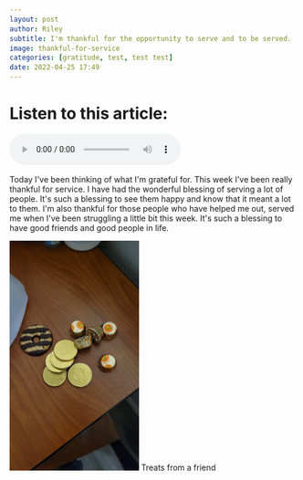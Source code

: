 ```yaml
---
layout: post
author: Riley
subtitle: I'm thankful for the opportunity to serve and to be served.
image: thankful-for-service
categories: [gratitude, test, test test]
date: 2022-04-25 17:49
---
```


# Listen to this article:

<audio controls>  
<source src="https://love-of-god-and-of-all-men.github.io/assets/audio/thankful_for_service.mp3" controls controlsList="nodownload" type="audio/ogg">  
<source src="https://love-of-god-and-of-all-men.github.io/assets/audio/thankful_for_service.m4a" controls controlsList="nodownload" type="audio/mpeg">  
Your browser does not support the audio element.
</audio>

Today I've been thinking of what I'm grateful for. This week I've been really thankful for service. I have had the wonderful blessing of serving a lot of people. It's such a blessing to see them happy and know that it meant a lot to them. I'm also thankful for those people who have helped me out, served me when I've been struggling a little bit this week. It's such a blessing to have good friends and good people in life.

<img class="img-responsive" src="/assets/images/posts/gifted_chocolate_treats.webp" width="45%" alt="a wooden table topped with various wrapped chocolates and a chocolate stripped cookie">
<span class="caption text-muted">Treats from a friend</span>

